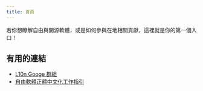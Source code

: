```yaml
---
title: 首頁
---
```


若你想瞭解自由與開源軟體，或是如何參與在地相關貢獻，這裡就是你的第一個入口！

## 有用的連結

- [L10n Googe 群組](https://groups.google.com/group/chinese-l10n)
- [自由軟體正體中文化工作指引](http://docs.google.com/View?id=df5pz2jt_12cwtxwfqn)
